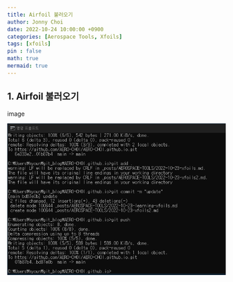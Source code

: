 ```yaml
---
title: Airfoil 불러오기
author: Jonny Choi
date: 2022-10-24 10:00:00 +0900
categories: [Aerospace Tools, Xfoils]
tags: [xfoils]
pin : false
math: true
mermaid: true
---
```


## 1. Airfoil 불러오기
image

![image1](./img/image1.png)